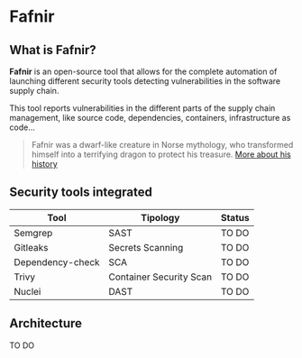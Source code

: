 # Fafnir

## What is Fafnir?

**Fafnir** is an open-source tool that allows for the complete automation of launching different security tools detecting vulnerabilities in the software supply chain.

This tool reports vulnerabilities in the different parts of the supply chain management, like source code, dependencies, containers, infrastructure as code...

> Fafnir was a dwarf-like creature in Norse mythology, who transformed himself into a terrifying dragon to protect his treasure. [More about his history](https://vikingr.org/other-beings/fafnir)

## Security tools integrated

|Tool|Tipology|Status|
|----|--------|------|
|Semgrep|SAST|TO DO|
|Gitleaks|Secrets Scanning|TO DO|
|Dependency-check|SCA|TO DO|
|Trivy|Container Security Scan|TO DO|
|Nuclei|DAST|TO DO|

## Architecture

TO DO

